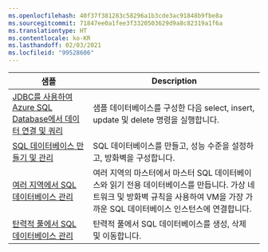 ```yaml
---
ms.openlocfilehash: 40f37f381283c58296a1b3cde3ac91848b9fbe8a
ms.sourcegitcommit: 71847ee0a1fee3f3320503629d9a8c82319a1f6a
ms.translationtype: HT
ms.contentlocale: ko-KR
ms.lasthandoff: 02/03/2021
ms.locfileid: "99528606"
---
```

|샘플   |Description  |
|---------|---------|
| [JDBC를 사용하여 Azure SQL Database에서 데이터 연결 및 쿼리][4] | 샘플 데이터베이스를 구성한 다음 select, insert, update 및 delete 명령을 실행합니다. |
| [SQL 데이터베이스 만들기 및 관리][1] | SQL 데이터베이스를 만들고, 성능 수준을 설정하고, 방화벽을 구성합니다.|
| [여러 지역에서 SQL 데이터베이스 관리][2] | 여러 지역의 마스터에서 마스터 SQL 데이터베이스와 읽기 전용 데이터베이스를 만듭니다. 가상 네트워크 및 방화벽 규칙을 사용하여 VM을 가장 가까운 SQL 데이터베이스 인스턴스에 연결합니다. | 
| [탄력적 풀에서 SQL 데이터베이스 관리][3] | 탄력적 풀에서 SQL 데이터베이스를 생성, 삭제 및 이동합니다. | 

[1]: https://github.com/Azure-Samples/sql-database-java-manage-db/
[2]: https://github.com/Azure-Samples/sql-database-java-manage-sql-databases-across-regions
[3]: ../index.yml
[4]: /azure/sql-database/sql-database-connect-query-java
